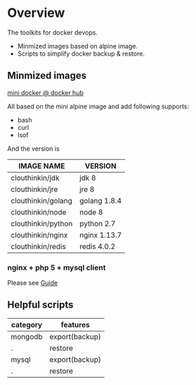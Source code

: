 # Overview

The toolkits for docker devops.

* Minmized images based on alpine image.
* Scripts to simplify docker backup & restore.


## Minmized images

[mini docker @ docker hub](https://hub.docker.com/u/clouthinkin/)

All based on the mini alpine image and add following supports:
* bash
* curl
* lsof

And the version is

IMAGE NAME | VERSION
---|---
clouthinkin/jdk | jdk 8
clouthinkin/jre | jre 8
clouthinkin/golang | golang 1.8.4
clouthinkin/node | node 8
clouthinkin/python | python 2.7
clouthinkin/nginx | nginx 1.13.7
clouthinkin/redis | redis 4.0.2 


### nginx + php 5 + mysql client

Please see [Guide](images/nginx-php5-server/README.md)


## Helpful scripts

category | features
---|---
mongodb | export(backup)
 . | restore
mysql | export(backup)
 . | restore

